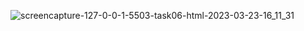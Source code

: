 ![screencapture-127-0-0-1-5503-task06-html-2023-03-23-16_11_31](https://user-images.githubusercontent.com/121231584/227178936-a09fbcd6-6597-47fe-b7d2-1a4e85be14b6.png)
